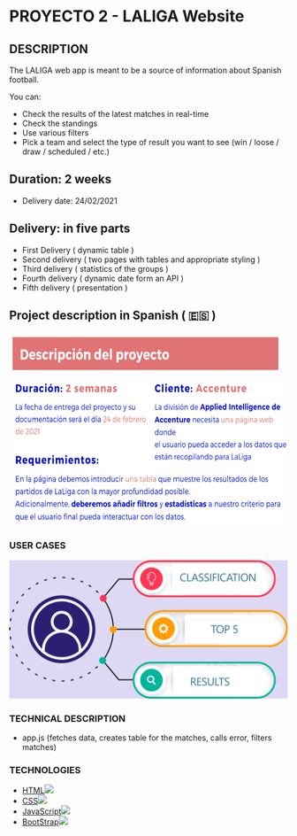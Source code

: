# PROYECTO 2 - LALIGA Website

## DESCRIPTION

The LALIGA web app is meant to be a source of information about Spanish football.

You can:  

- Check the results of the latest matches in real-time
- Check the standings
- Use various filters 
- Pick a team and select the type of result you want to see (win / loose / draw / scheduled / etc.) 

## Duration: 2 weeks
- Delivery date: 24/02/2021

## Delivery: in five parts
- First Delivery ( dynamic table )
- Second delivery ( two pages with tables and appropriate styling )
- Third delivery ( statistics of the groups )
- Fourth delivery ( dynamic date form an API )
- Fifth delivery ( presentation )

## Project description in Spanish ( 🇪🇸 )

<img src="https://github.com/BlasToth/letscoder-bootcamp-202101/blob/main/proyecto-2-la-liga-website/descripcion-del-proyecto.png" height="350" width="650" alt="proyect description in Spanish"> 




### USER CASES

![La Liga User Cases](https://github.com/BlasToth/letscoder-bootcamp-202101/blob/main/proyecto-2-la-liga-website/dia.png)





### TECHNICAL DESCRIPTION 

- app.js (fetches data, creates table for the matches, calls error, filters matches)

### TECHNOLOGIES 

- [HTML](html)<img src="https://github.com/tkswann2/tech-logos/blob/master/html5.png" height="40">
- [CSS](CSS)<img src="https://github.com/tkswann2/tech-logos/blob/master/css3.png" height="40">
- [JavaScript](JavaScript)<img src="https://github.com/tkswann2/tech-logos/blob/master/jslogo.png" height="40">
- [BootStrap](BootStrap)<img src="https://github.com/tkswann2/tech-logos/blob/master/bootstrap.png" height="40">






  







